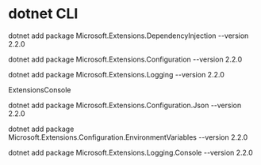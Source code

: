 # dotnet CLI
dotnet add package Microsoft.Extensions.DependencyInjection --version 2.2.0

dotnet add package Microsoft.Extensions.Configuration --version 2.2.0

dotnet add package Microsoft.Extensions.Logging --version 2.2.0


ExtensionsConsole

dotnet add package Microsoft.Extensions.Configuration.Json --version 2.2.0

dotnet add package Microsoft.Extensions.Configuration.EnvironmentVariables --version 2.2.0

dotnet add package Microsoft.Extensions.Logging.Console --version 2.2.0
